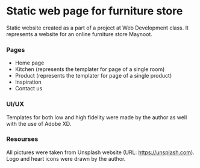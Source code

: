 # Static web page for furniture store 

Static website created as a part of a project at Web Development class. 
It represents a website for an online furniture store Maynoot.

### Pages
- Home page 
- Kitchen (represents the templater for page of a single room)
- Product (represents the templater for page of a single product)
- Inspiration
- Contact us 

### UI/UX 
Templates for both low and high fidelity were made by the author as well with the use of Adobe XD. 

### Resourses 
All pictures were taken from Unsplash website (URL: https://unsplash.com). 
Logo and heart icons were drawn by the author. 

